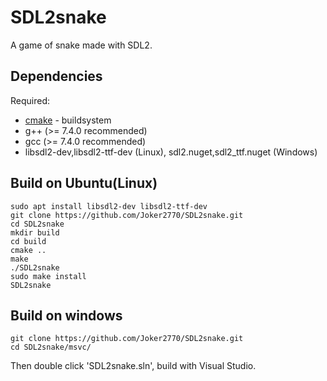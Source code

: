 # SDL2snake
A game of snake made with SDL2. 

## Dependencies
Required:
* [cmake](http://www.cmake.org) - buildsystem
* g++ (>= 7.4.0 recommended)
* gcc (>= 7.4.0 recommended)
* libsdl2-dev,libsdl2-ttf-dev (Linux), sdl2.nuget,sdl2_ttf.nuget (Windows)

## Build on Ubuntu(Linux)
~~~
sudo apt install libsdl2-dev libsdl2-ttf-dev
git clone https://github.com/Joker2770/SDL2snake.git
cd SDL2snake
mkdir build
cd build
cmake ..
make
./SDL2snake
sudo make install
SDL2snake
~~~

## Build on windows
~~~
git clone https://github.com/Joker2770/SDL2snake.git
cd SDL2snake/msvc/
~~~
Then double click 'SDL2snake.sln', build with Visual Studio.

